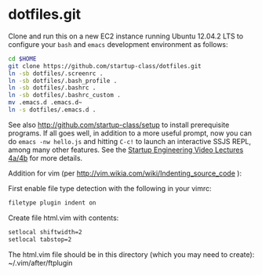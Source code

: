 dotfiles.git
============
Clone and run this on a new EC2 instance running Ubuntu 12.04.2 LTS to
configure your `bash` and `emacs` development environment as follows:

```sh
cd $HOME
git clone https://github.com/startup-class/dotfiles.git
ln -sb dotfiles/.screenrc .
ln -sb dotfiles/.bash_profile .
ln -sb dotfiles/.bashrc .
ln -sb dotfiles/.bashrc_custom .
mv .emacs.d .emacs.d~
ln -s dotfiles/.emacs.d .
```

See also http://github.com/startup-class/setup to install prerequisite
programs. If all goes well, in addition to a more useful prompt, now you can
do `emacs -nw hello.js` and hitting `C-c!` to launch an interactive SSJS
REPL, among many other features. See the
[Startup Engineering Video Lectures 4a/4b](https://class.coursera.org/startup-001/lecture/index)
for more details.

Addition for vim (per http://vim.wikia.com/wiki/Indenting_source_code ):

First enable file type detection with the following in your vimrc:
```sh
filetype plugin indent on
```

Create file html.vim with contents:
```sh
setlocal shiftwidth=2
setlocal tabstop=2
```

The html.vim file should be in this directory (which you may need to create):
~/.vim/after/ftplugin
